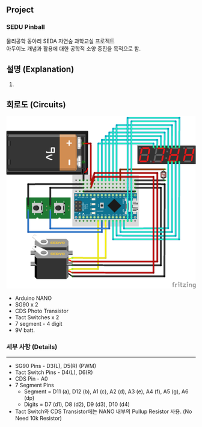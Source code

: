 ## Project

### SEDU Pinball
물리공학 동아리 SEDA 자연숲 과학교실 프로젝트  
아두이노 개념과 활용에 대한 공학적 소양 증진을 목적으로 함.  

## 설명 (Explanation)
1. 

## 회로도 (Circuits)
<img src="./public/Sedu_Pinball_Circuit_IMG.png">

* Arduino NANO
* SG90 x 2
* CDS Photo Transistor
* Tact Switches x 2
* 7 segment - 4 digit
* 9V batt.

### 세부 사항 (Details)
---
* SG90 Pins - D3(L), D5(R) (PWM)
* Tact Switch Pins - D4(L), D6(R)
* CDS Pin - A0
* 7 Segment Pins
  * Segment = D11 (a), D12 (b), A1 (c), A2 (d), A3 (e), A4 (f), A5 (g), A6 (dp)  
  * Digits = D7 (d1), D8 (d2), D9 (d3), D10 (d4)  
* Tact Switch와 CDS Transistor에는 NANO 내부의 Pullup Resistor 사용. (No Need 10k Resistor)